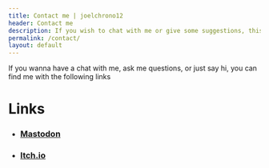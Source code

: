 ```yaml
---
title: Contact me | joelchrono12
header: Contact me
description: If you wish to chat with me or give some suggestions, this is the place
permalink: /contact/
layout: default
---
```


If you wanna have a chat with me, ask me questions, or just say hi, you can find me with the following links

# Links

* ### [Mastodon](https://fosstodon.org/@joeligj12) 
* ### [Itch.io](https://itch.io/profile/igchrono)

